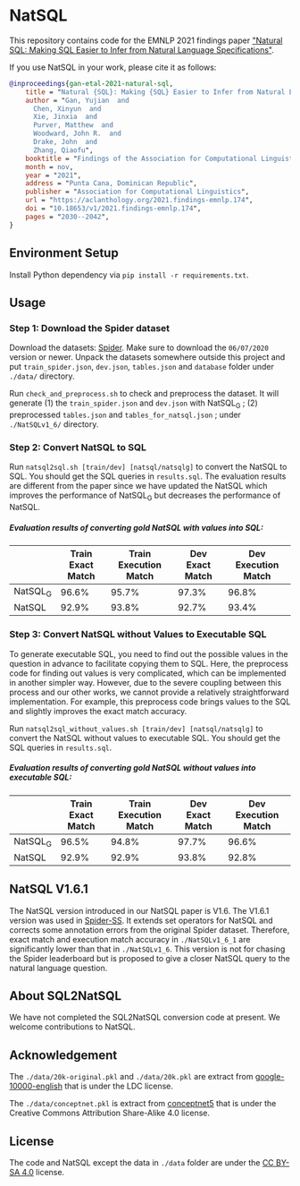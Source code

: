 # NatSQL
This repository contains code for the EMNLP 2021 findings paper ["Natural SQL: Making SQL Easier to Infer from Natural Language Specifications"](https://arxiv.org/abs/2109.05153).

If you use NatSQL in your work, please cite it as follows:
``` bibtex
@inproceedings{gan-etal-2021-natural-sql,
    title = "Natural {SQL}: Making {SQL} Easier to Infer from Natural Language Specifications",
    author = "Gan, Yujian  and
      Chen, Xinyun  and
      Xie, Jinxia  and
      Purver, Matthew  and
      Woodward, John R.  and
      Drake, John  and
      Zhang, Qiaofu",
    booktitle = "Findings of the Association for Computational Linguistics: EMNLP 2021",
    month = nov,
    year = "2021",
    address = "Punta Cana, Dominican Republic",
    publisher = "Association for Computational Linguistics",
    url = "https://aclanthology.org/2021.findings-emnlp.174",
    doi = "10.18653/v1/2021.findings-emnlp.174",
    pages = "2030--2042",
}
```

## Environment Setup

Install Python dependency via `pip install -r requirements.txt`.





## Usage

### Step 1: Download the Spider dataset

Download the datasets: [Spider](https://yale-lily.github.io/spider). Make sure to download the `06/07/2020` version or newer.
Unpack the datasets somewhere outside this project and put `train_spider.json`, `dev.json`,  `tables.json` and `database` folder under `./data/` directory.

Run `check_and_preprocess.sh` to check and preprocess the dataset. It will generate (1) the `train_spider.json` and `dev.json` with NatSQL<sub>G</sub> ; (2) preprocessed `tables.json` and `tables_for_natsql.json` ; under  `./NatSQLv1_6/` directory. 



### Step 2: Convert NatSQL to SQL

Run `natsql2sql.sh [train/dev] [natsql/natsqlg]` to convert the NatSQL to SQL.
You should get the SQL queries in `results.sql`.  The evaluation results are different from the paper since we have updated the NatSQL which improves the performance of NatSQL<sub>G</sub> but decreases the performance of NatSQL.

##### Evaluation results of converting gold NatSQL with values into SQL:
|    | Train <br /> Exact Match |  Train<br /> Execution Match  | Dev<br /> Exact Match  | Dev<br /> Execution Match  |
| ----------- | ------------------------------------- | -------------------------------------- |-------------------------------------- |-------------------------------------- |
| NatSQL<sub>G</sub>    | 96.6%                        | 95.7%                      |  97.3%                        | 96.8%                      | 
| NatSQL | 92.9%                          | 93.8%                      |  92.7%                        | 93.4%                      | 


### Step 3: Convert NatSQL without Values to Executable SQL

To generate executable SQL, you need to find out the possible values in the question in advance to facilitate copying them to SQL.
Here, the preprocess code for finding out values is very complicated, which can be implemented in another simpler way. However, due to the severe coupling between this process and our other works, we cannot provide a relatively straightforward implementation.
For example, this preprocess code brings values to the SQL and slightly improves the exact match accuracy.


Run `natsql2sql_without_values.sh [train/dev] [natsql/natsqlg]` to convert the NatSQL without values to executable SQL. You should get the SQL queries in `results.sql`. 


##### Evaluation results of converting gold NatSQL without values into executable SQL:
|    | Train <br /> Exact Match |  Train<br /> Execution Match  | Dev<br /> Exact Match  | Dev<br /> Execution Match  |
| ----------- | ------------------------------------- | -------------------------------------- |-------------------------------------- |-------------------------------------- |
| NatSQL<sub>G</sub>    | 96.5%                        | 94.8%                      |  97.7%                        | 96.6%                      | 
| NatSQL | 92.9%                          | 92.9%                      |  93.8%                        | 92.8%                      | 




## NatSQL V1.6.1
The NatSQL version introduced in our NatSQL paper is V1.6.
The V1.6.1 version was used in [Spider-SS](https://github.com/ygan/SpiderSS-SpiderCG).
It extends set operators for NatSQL and corrects some annotation errors from the original Spider dataset. Therefore, exact match and execution match accuracy in `./NatSQLv1_6_1` are significantly lower than that in `./NatSQLv1_6`.
This version is not for chasing the Spider leaderboard but is proposed to give a closer NatSQL query to the natural language question.


## About SQL2NatSQL
We have not completed the SQL2NatSQL conversion code at present. We welcome contributions to NatSQL.


## Acknowledgement
The `./data/20k-original.pkl` and `./data/20k.pkl` are extract from [google-10000-english](https://github.com/first20hours/google-10000-english) that is under the LDC license.

The `./data/conceptnet.pkl` is extract from [conceptnet5](https://github.com/commonsense/conceptnet5) that is under the Creative Commons Attribution Share-Alike 4.0 license.


## License
The code and NatSQL except the data in `./data` folder are under the [CC BY-SA 4.0](https://creativecommons.org/licenses/by-sa/4.0/legalcode) license.